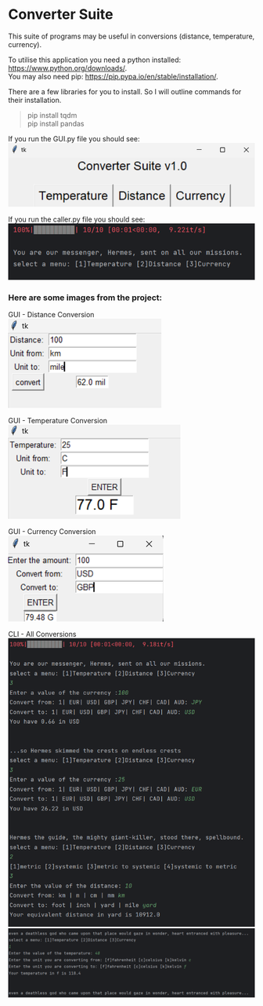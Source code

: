 # Converter Suite
This suite of programs may be useful in conversions (distance, temperature, currency).  

To utilise this application you need a python installed: https://www.python.org/downloads/.  
You may also need pip: https://pip.pypa.io/en/stable/installation/.  

There are a few libraries for you to install. So I will outline commands for their installation.
> pip install tqdm  
> pip install pandas  

If you run the GUI.py file you should see:  
![alt text](https://github.com/darthblanc/converter/blob/main/readme-images/Screenshot%202025-02-16%20172522.png)  

If you run the caller.py file you should see:  
![alt text](https://github.com/darthblanc/converter/blob/main/readme-images/image.png)  

### Here are some images from the project:  
GUI - Distance Conversion  
![alt text](https://github.com/darthblanc/converter/blob/main/readme-images/Screenshot%202025-02-16%20172833.png)  

GUI - Temperature Conversion  
![alt text](https://github.com/darthblanc/converter/blob/main/readme-images/Screenshot%202025-02-16%20172621.png)  

GUI - Currency Conversion  
![alt text](https://github.com/darthblanc/converter/blob/main/readme-images/Screenshot%202025-02-16%20173812.png)  

CLI - All Conversions  
![alt text](https://github.com/darthblanc/converter/blob/main/readme-images/Screenshot%202025-02-16%20174011.png)  
![alt text](https://github.com/darthblanc/converter/blob/main/readme-images/Screenshot%202025-02-16%20174036.png)  
